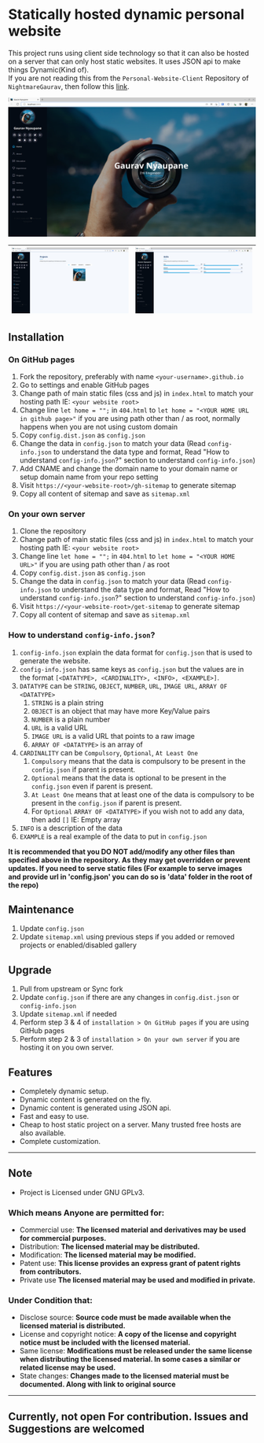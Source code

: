 # Statically hosted dynamic personal website

This project runs using client side technology so that it can also be hosted on a server that can only host static websites. It uses JSON api to make things Dynamic(Kind of).
<br>
If you are not reading this from the `Personal-Website-Client` Repository of `NightmareGaurav`, then follow this <a href="https://github.com/nightmaregaurav/personal-website-client">link</a>.

![](1.png)

| ![](2.png) | ![](3.png) |
|:----------:|:----------:|

## Installation
### On GitHub pages
1. Fork the repository, preferably with name `<your-username>.github.io`
2. Go to settings and enable GitHub pages
3. Change path of main static files (css and js) in `index.html` to match your hosting path IE: `<your website root>`
4. Change line `let home = "";` in `404.html` to `let home = "<YOUR HOME URL in github page>"` if you are using path other than / as root, normally happens when you are not using custom domain 
5. Copy `config.dist.json` as `config.json`
6. Change the data in `config.json` to match your data (Read `config-info.json` to understand the data type and format, Read "How to understand `config-info.json`?" section to understand `config-info.json`)
7. Add CNAME and change the domain name to your domain name or setup domain name from your repo setting 
8. Visit `https://<your-website-root>/gh-sitemap` to generate sitemap 
9. Copy all content of sitemap and save as `sitemap.xml`
### On your own server
1. Clone the repository 
2. Change path of main static files (css and js) in `index.html` to match your hosting path IE: `<your website root>`
3. Change line `let home = "";` in `404.html` to `let home = "<YOUR HOME URL>"` if you are using path other than / as root 
4. Copy `config.dist.json` as `config.json`
5. Change the data in `config.json` to match your data (Read `config-info.json` to understand the data type and format, Read "How to understand `config-info.json`?" section to understand `config-info.json`)
6. Visit `https://<your-website-root>/get-sitemap` to generate sitemap 
7. Copy all content of sitemap and save as `sitemap.xml`
### How to understand `config-info.json`?
1. `config-info.json` explain the data format for `config.json` that is used to generate the website.
2. `config-info.json` has same keys as `config.json` but the values are in the format `[<DATATYPE>, <CARDINALITY>, <INFO>, <EXAMPLE>]`.
3. `DATATYPE` can be `STRING`, `OBJECT`, `NUMBER`, `URL`, `IMAGE URL`, `ARRAY OF <DATATYPE>`
   1. `STRING` is a plain string
   2. `OBJECT` is an object that may have more Key/Value pairs
   3. `NUMBER` is a plain number
   4. `URL` is a valid URL
   5. `IMAGE URL` is a valid URL that points to a raw image
   6. `ARRAY OF <DATATYPE>` is an array of <DATATYPE>
4. `CARDINALITY` can be `Compulsory`, `Optional`, `At Least One`
   1. `Compulsory` means that the data is compulsory to be present in the `config.json` if parent is present.
   2. `Optional` means that the data is optional to be present in the `config.json` even if parent is present.
   3. `At Least One` means that at least one of the data is compulsory to be present in the `config.json` if parent is present.
   4. For `Optional` `ARRAY OF <DATATYPE>` if you wish not to add any data, then add `[]` IE: Empty array 
5. `INFO` is a description of the data
6. `EXAMPLE` is a real example of the data to put in `config.json`

<b> It is recommended that you DO NOT add/modify any other files than specified above in the repository. As they may get overridden or prevent updates. If you need to serve static files (For example to serve images and provide url in 'config.json' you can do so is 'data' folder in the root of the repo) </b>


## Maintenance
1. Update `config.json`
2. Update `sitemap.xml` using previous steps if you added or removed projects or enabled/disabled gallery

## Upgrade
1. Pull from upstream or Sync fork
2. Update `config.json` if there are any changes in `config.dist.json` or `config-info.json`
3. Update `sitemap.xml` if needed
4. Perform step 3 & 4 of `installation > On GitHub pages` if you are using GitHub pages
5. Perform step 2 & 3 of `installation > On your own server` if you are hosting it on you own server.

## Features
* Completely dynamic setup.
* Dynamic content is generated on the fly.
* Dynamic content is generated using JSON api.
* Fast and easy to use.
* Cheap to host static project on a server. Many trusted free hosts are also available.
* Complete customization.

---

## Note
- Project is Licensed under GNU GPLv3.

### Which means Anyone are permitted for:
- Commercial use: **The licensed material and derivatives may be used for commercial purposes.**
- Distribution: **The licensed material may be distributed.**
- Modification: **The licensed material may be modified.**
- Patent use: **This license provides an express grant of patent rights from contributors.**
- Private use **The licensed material may be used and modified in private.**

### Under Condition that:
- Disclose source: **Source code must be made available when the licensed material is distributed.**
- License and copyright notice: **A copy of the license and copyright notice must be included with the licensed material.**
- Same license: **Modifications must be released under the same license when distributing the licensed material. In some cases a similar or related license may be used.**
- State changes: **Changes made to the licensed material must be documented. Along with link to original source**

---
Currently, not open For contribution. Issues and Suggestions are welcomed
---
